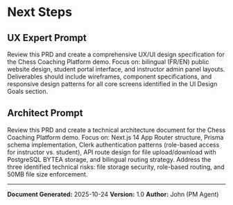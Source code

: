 # Next Steps

## UX Expert Prompt

Review this PRD and create a comprehensive UX/UI design specification for the Chess Coaching Platform demo. Focus on: bilingual (FR/EN) public website design, student portal interface, and instructor admin panel layouts. Deliverables should include wireframes, component specifications, and responsive design patterns for all core screens identified in the UI Design Goals section.

## Architect Prompt

Review this PRD and create a technical architecture document for the Chess Coaching Platform demo. Focus on: Next.js 14 App Router structure, Prisma schema implementation, Clerk authentication patterns (role-based access for instructor vs. student), API route design for file upload/download with PostgreSQL BYTEA storage, and bilingual routing strategy. Address the three identified technical risks: file storage security, role-based routing, and 50MB file size enforcement.

---

**Document Generated:** 2025-10-24
**Version:** 1.0
**Author:** John (PM Agent)
